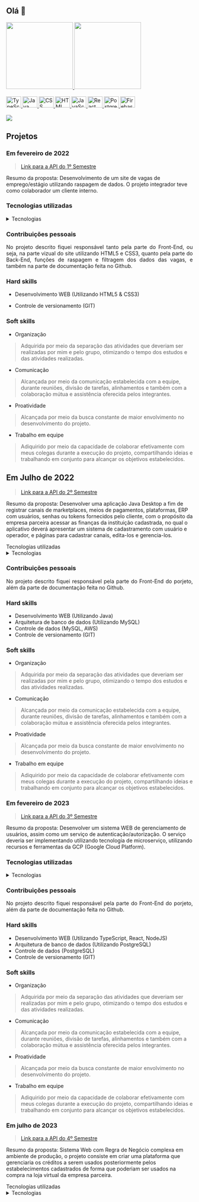 ## Olá 👋

<div>
  <a href="https://github.com/isabelRReis">
    <img height="180cn" src="https://github-readme-stats.vercel.app/api?username=isabelRReis&show_icons=true&theme=dracula&include_all_commits=true&count_private=true"/>
    <img height="180cn" src="https://github-readme-stats.vercel.app/api/top-langs/?username=isabelRReis&layout=compact&langs_count=16&theme=dracula"/>
</div>

<div style="display: inline_block"><br>
  <img aligt="center" alt="TypeScript" height="30" width="40" src="https://cdn.jsdelivr.net/gh/devicons/devicon/icons/typescript/typescript-original.svg" /> 
  <img aligt="center" alt="Java" height="30" width="40" src="https://cdn.jsdelivr.net/gh/devicons/devicon/icons/java/java-original.svg" /> 
  <img aligt="center" alt="CSS" height="30" width="40" src="https://cdn.jsdelivr.net/gh/devicons/devicon/icons/css3/css3-plain.svg" /> 
  <img aligt="center" alt="HTML" height="30" width="40" src="https://cdn.jsdelivr.net/gh/devicons/devicon/icons/html5/html5-plain.svg" /> 
  <img aligt="center" alt="JavaScript" height="30" width="40" src="https://cdn.jsdelivr.net/gh/devicons/devicon/icons/javascript/javascript-original.svg"/> 
  <img aligt="center" alt="React" height="30" width="40" src="https://cdn.jsdelivr.net/gh/devicons/devicon/icons/react/react-original.svg" /> 
  <img aligt="center" alt="Postgre" height="30" width="40" src="https://cdn.jsdelivr.net/gh/devicons/devicon/icons/postgresql/postgresql-plain.svg" /> 
  <img aligt="center" alt="Firebase" height="30" width="40" src="https://cdn.jsdelivr.net/gh/devicons/devicon/icons/firebase/firebase-plain.svg"/> 
</div>
<br>
<div>
  <a href="https://www.linkedin.com/in/isabel-reis-09806920b/" target="_blank"><img src="https://img.shields.io/badge/LinkedIn-0077B5?style=for-the-badge&logo=linkedin&logoColor=white"></a>
</div>

## Projetos 

</Div>

### Em fevereiro de 2022

</Div align="justify" >

 > [Link para a API do 1º Semestre](https://github.com/IsabelRReis/API-1-ADS)

Resumo da proposta: Desenvolvimento de um site de vagas de emprego/estágio utilizando raspagem de dados.
O projeto integrador teve como colaborador um cliente interno.

</Div>

### Tecnologias utilizadas

<details><summary>Tecnologias</summary>

  <img width="50 rem" src="https://cdn.jsdelivr.net/gh/devicons/devicon/icons/figma/figma-original.svg"/>Figma 
  > Utilizado para desenvolver o protótipo apresentado ao cliente.
> 
  <img width="50 rem" src="https://cdn.jsdelivr.net/gh/devicons/devicon/icons/html5/html5-original.svg"/> HTML 
  > Utilizamos HTML em nosso projeto para a criação da estrutura das páginas web para apresentação do conteúdo extraído do site da Fatec (APIs passadas) que era nosso principal objetivo.

  <img width="50 rem" src="https://cdn.jsdelivr.net/gh/devicons/devicon/icons/css3/css3-original.svg"/> CSS 
  > Utilizamos o CSS para estilizar, assim melhorando a apresentação visual de nossas páginas criadas com HTML. Com o CSS, conseguimos controlar cores, fontes e layout.

  <img width="50 rem" src="https://camo.githubusercontent.com/b872b9ada0c2c3d373bbb0c356eb4af353127335fc3d2e611964433864ab4de1/68747470733a2f2f676574626f6f7473747261702e636f6d2f646f63732f352e322f6173736574732f6272616e642f626f6f7473747261702d6c6f676f2d736861646f772e706e67"/> Bootstrap 
  > Utilizamos o Bootstrap naparte de estilização do site, assim melhorando a apresentação visual de nossas páginas criadas com HTML. Com o Bootstrap, conseguimos controlar a responsividade em diferentes dispositivos.

<img width="50 rem" src="https://upload.wikimedia.org/wikipedia/commons/thumb/a/aa/Requests_Python_Logo.png/800px-Requests_Python_Logo.png"/> Requests 
  > Utilizamos a biblioteca Requests para que a raspagem de dados fosse possível, extraindo dados de vagas de emprego/estágio reais.

<img width="50 rem" src="https://lh3.googleusercontent.com/o9HtAcCnpfW_o5b1lkhvrJ0lzZBJ6Lm8TwxYue4Z3K5OdekeptiGVAUEPcBC_1ra7cFqAV0QOFByNl3ub_1BJbNe3A=w640-h400-e365-rj-sc0x00ffffff"/> Beautiful soup 
  > Assim como a biblioteca Requests foi utilizada para que raspagem de dados fosse possível.

<img width="50 rem" src="https://www.seekpng.com/png/detail/70-701539_flask-flask-python-png.png"/> Flask 
  > Utilizamos a biblioteca Flask para criar os componentes base do site de maneira mais dinãmica.

  <img width="50 rem" src="https://lh3.googleusercontent.com/9tLfTpdILdHDAvGrRm7GdbjWdpbWSMOa0csoQ8pUba9tLP8tq7M4Quks1xuMQAVnAxVfryiDXRzZ-KDnkPv8Sm4g_YFom1ltQHjQ6Q"/> Maps 
  > Utilizamos a API Maps da Google para dinamizar e encrementar a apresentação de vagas por região.
  
  <img width="50 rem" src="https://cdn.jsdelivr.net/gh/devicons/devicon/icons/git/git-original.svg"/> Git 
  > Utilizamos o Git devido à sua capacidade de gerenciar e controlar as versões do código-fonte de forma eficiente, possibilitando colaboração, rastreamento de alterações, tornando o desenvolvimento mais organizado e confiável.

  <img width="50 rem" src="https://icones.pro/wp-content/uploads/2021/06/icone-github-violet.png"/> Github 
  > Utilizamos o GitHub para a hospedagem do código, facilitando o trabalho em equipe, oferecendo controle de versão eficiente e permitindo o gerenciamento dos colaboradores.

  <img width="50 rem" src="https://static-00.iconduck.com/assets.00/javascript-js-icon-2048x2048-nyxvtvk0.png"/> JavaScript 
  > Utilizamos para criar as pricipais funções do site.

  <img width="50 rem" src="https://cdn.jsdelivr.net/gh/devicons/devicon/icons/python/python-original.svg"/> Python 
  > Utilizamos o Python para o 'web scraping', extraindo os links das informações das vagas juntamente com a biblioteca Requests.

 </details>

### Contribuições pessoais

<Div align="justify" >

No projeto descrito fiquei responsável  tanto pela parte do Front-End, ou seja, na parte vizual do site  utilizando HTML5 e CSS3, quanto pela parte do Back-End, funções de raspagem e filtragem dos dados das vagas, e também na parte de documentação feita no Github.

</Div>

### Hard skills

* Desenvolvimento WEB (Utilizando HTML5 & CSS3)

* Controle de versionamento (GIT)  

### Soft skills

* Organização 
> Adquirida por meio da separação das atividades que deveriam ser realizadas por mim e pelo grupo, otimizando o tempo dos estudos e das atividades realizadas.

* Comunicação 
> Alcançada por meio da comunicação estabelecida com a equipe, durante reuniões, divisão de tarefas, alinhamentos e também com a colaboração mútua e assistência oferecida pelos integrantes.
 
* Proatividade
> Alcançada por meio da busca constante de maior envolvimento no desenvolvimento do projeto.

* Trabalho em equipe
> Adiquirido por meio da capacidade de colaborar efetivamente com meus colegas durante a execução do projeto, compartilhando ideias e trabalhando em conjunto para alcançar os objetivos estabelecidos.

## Em Julho de 2022

</Div align="justify" >

 > [Link para a API do 2º Semestre](https://github.com/IsabelRReis/API-2-ADS)

Resumo da proposta: Desenvolver uma aplicação Java Desktop a fim de registrar canais de marketplaces, meios de pagamentos, plataformas, ERP com usuários, senhas ou tokens fornecidos pelo cliente, com o propósito da empresa parceira acessar as finanças da instituição cadastrada, no qual o aplicativo deverá apresentar um sistema de cadastramento com usuário e operador, e páginas para cadastrar canais, edita-los e gerencia-los.

</Div

### Tecnologias utilizadas

<details><summary>Tecnologias</summary>

  <img width="50 rem" src="https://cdn.jsdelivr.net/gh/devicons/devicon/icons/figma/figma-original.svg"/>Figma 
  > Utilizado para desenvolver o protótipo apresentado ao cliente.

  <img width="50 rem" src="https://cdn-icons-png.flaticon.com/512/226/226777.png"/> Java
  > Linguagem utilizada durante todo o desenvolvimento da aplicação.

  <img width="50 rem" src="https://upload.wikimedia.org/wikipedia/commons/thumb/9/98/Apache_NetBeans_Logo.svg/888px-Apache_NetBeans_Logo.svg.png"/> NetBeans 
  > IDE utilizada no desenvolvimento da aplicação.

  <img width="50 rem" src="https://cdn.jsdelivr.net/gh/devicons/devicon/icons/git/git-original.svg"/> Git 
  > Utilizamos o Git devido à sua capacidade de gerenciar e controlar as versões do código-fonte de forma eficiente, possibilitando colaboração, rastreamento de alterações, tornando o desenvolvimento mais organizado e confiável

  <img width="50 rem" src="https://icones.pro/wp-content/uploads/2021/06/icone-github-violet.png"/> Github 
  > Utilizamos o GitHub para a hospedagem do código, facilitando o trabalho em equipe, oferecendo controle de versão eficiente e permitindo o gerenciamento dos colaboradore

  <img width="50 rem" src="https://cdn-icons-png.flaticon.com/512/5968/5968313.png"/> MySQL 
  > Utilizamos o MySQL para a hospedagem dos dados cadastrados durante o desenvolvimento do projeto.

  <img width="50 rem" src="https://www.itexperts.com.br/wp-content/uploads/2022/05/30115906/AWS-Cloud-1.png"/> AWS 
  > Utilizamos o aws para a hospedagem dos dados cadastrados na versão final do projeto.

 </details>

 ### Contribuições pessoais

<Div align="justify" >

No projeto descrito fiquei responsável pela parte do Front-End do porjeto, além da parte de documentação feita no Github.

</Div>

### Hard skills

* Desenvolvimento WEB (Utilizando Java)
* Arquitetura de banco de dados (Utilizando MySQL)
* Controle de dados (MySQL, AWS)
* Controle de versionamento (GIT)  

### Soft skills

* Organização 
> Adquirida por meio da separação das atividades que deveriam ser realizadas por mim e pelo grupo, otimizando o tempo dos estudos e das atividades realizadas.

* Comunicação 
> Alcançada por meio da comunicação estabelecida com a equipe, durante reuniões, divisão de tarefas, alinhamentos e também com a colaboração mútua e assistência oferecida pelos integrantes.
 
* Proatividade
> Alcançada por meio da busca constante de maior envolvimento no desenvolvimento do projeto.

* Trabalho em equipe
> Adiquirido por meio da capacidade de colaborar efetivamente com meus colegas durante a execução do projeto, compartilhando ideias e trabalhando em conjunto para alcançar os objetivos estabelecidos.

### Em fevereiro de 2023

</Div align="justify" >

 > [Link para a API do 3º Semestre](https://github.com/IsabelRReis/API-3-ADS)

Resumo da proposta: Desenvolver um sistema WEB de gerenciamento de usuários, assim como um serviço de autenticação/autorização. O serviço deveria ser implementando utilizando tecnologia de microserviço, utilizando recursos e ferramentas da GCP (Google Cloud Platform).

</Div>

### Tecnologias utilizadas

<details><summary>Tecnologias</summary>

  <img width="50 rem" src="https://cdn.jsdelivr.net/gh/devicons/devicon/icons/figma/figma-original.svg"/>Figma 
  > Utilizado para desenvolver o protótipo apresentado ao cliente.

  <img width="50 rem" src="https://upload.wikimedia.org/wikipedia/commons/thumb/4/4c/Typescript_logo_2020.svg/2048px-Typescript_logo_2020.svg.png"/>TypeScript 
  > Principal linguagem utilizada.

  <img width="50 rem" src="https://upload.wikimedia.org/wikipedia/commons/thumb/a/a7/React-icon.svg/2300px-React-icon.svg.png"/>React 
  > Principal biblioteca utilizada para o desevolvimento da parte de Front-End do projeto.

  <img width="50 rem" src="https://cdn.iconscout.com/icon/free/png-256/free-nodejs-2-226035.png"/>NodeJS 
  > IDE utilizada no desevolvimento do projeto.

  <img width="50 rem" src="https://cdn-icons-png.flaticon.com/512/5968/5968342.png"/>PostgreSQL 
  > Principal banco de dados utilizado para armazenar as informações da aplicação.

  <img width="50 rem" src="https://cdn.jsdelivr.net/gh/devicons/devicon/icons/git/git-original.svg"/> Git 
  > Utilizamos o Git devido à sua capacidade de gerenciar e controlar as versões do código-fonte de forma eficiente, possibilitando colaboração, rastreamento de alterações, tornando o desenvolvimento mais organizado e confiável

  <img width="50 rem" src="https://icones.pro/wp-content/uploads/2021/06/icone-github-violet.png"/> Github 
  > Utilizamos o GitHub para a hospedagem do código, facilitando o trabalho em equipe, oferecendo controle de versão eficiente e permitindo o gerenciamento dos colaboradore

 </details>

### Contribuições pessoais

<Div align="justify" >

No projeto descrito fiquei responsável pela parte do Front-End do porjeto, além da parte de documentação feita no Github.

</Div>

### Hard skills

* Desenvolvimento WEB (Utilizando TypeScript, React, NodeJS)
* Arquitetura de banco de dados (Utilizando PostgreSQL)
* Controle de dados (PostgreSQL)
* Controle de versionamento (GIT)  

### Soft skills

* Organização 
> Adquirida por meio da separação das atividades que deveriam ser realizadas por mim e pelo grupo, otimizando o tempo dos estudos e das atividades realizadas.

* Comunicação 
> Alcançada por meio da comunicação estabelecida com a equipe, durante reuniões, divisão de tarefas, alinhamentos e também com a colaboração mútua e assistência oferecida pelos integrantes.
 
* Proatividade
> Alcançada por meio da busca constante de maior envolvimento no desenvolvimento do projeto.

* Trabalho em equipe
> Adiquirido por meio da capacidade de colaborar efetivamente com meus colegas durante a execução do projeto, compartilhando ideias e trabalhando em conjunto para alcançar os objetivos estabelecidos.

### Em julho de 2023

</Div align="justify" >

 > [Link para a API do 4º Semestre](https://github.com/IsabelRReis/API-4-ADS)

Resumo da proposta: Sistema Web com Regra de Negócio complexa em ambiente de produção, o projeto consiste em criar uma plataforma que gerenciaria os créditos a serem usados posteriormente pelos estabelecimentos cadastrados de forma que poderiam ser usados na compra na loja virtual da empresa parceira.
</Div

### Tecnologias utilizadas

<details><summary>Tecnologias</summary>

  <img width="50 rem" src="https://cdn.jsdelivr.net/gh/devicons/devicon/icons/figma/figma-original.svg"/>Figma 
  > Utilizado para desenvolver o protótipo apresentado ao cliente.

  <img width="50 rem" src="https://upload.wikimedia.org/wikipedia/commons/thumb/4/4c/Typescript_logo_2020.svg/2048px-Typescript_logo_2020.svg.png"/>TypeScript 
  > Principal linguagem utilizada.

  <img width="50 rem" src="https://upload.wikimedia.org/wikipedia/commons/thumb/a/a7/React-icon.svg/2300px-React-icon.svg.png"/>React 
  > Principal biblioteca utilizada para o desevolvimento da parte de Front-End do projeto.

  <img width="50 rem" src="https://cdn.iconscout.com/icon/free/png-256/free-nodejs-2-226035.png"/>NodeJS 
  > IDE utilizada no desevolvimento do projeto.

  <img width="50 rem" src="https://cdn-icons-png.flaticon.com/512/5968/5968342.png"/>PostgreSQL 
  > Principal banco de dados utilizado para armazenar as informações da aplicação.

  <img width="50 rem" src="https://cdn.jsdelivr.net/gh/devicons/devicon/icons/git/git-original.svg"/> Git 
  > Utilizamos o Git devido à sua capacidade de gerenciar e controlar as versões do código-fonte de forma eficiente, possibilitando colaboração, rastreamento de alterações, tornando o desenvolvimento mais organizado e confiável

  <img width="50 rem" src="https://icones.pro/wp-content/uploads/2021/06/icone-github-violet.png"/> Github 
  > Utilizamos o GitHub para a hospedagem do código, facilitando o trabalho em equipe, oferecendo controle de versão eficiente e permitindo o gerenciamento dos colaboradore

 </details>
